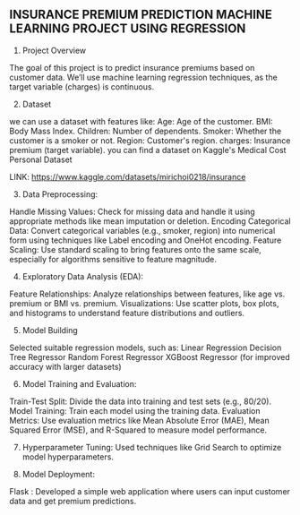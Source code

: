 ## INSURANCE PREMIUM PREDICTION MACHINE LEARNING PROJECT USING REGRESSION


1. Project Overview

The goal of this project is to predict insurance premiums based on customer data. We’ll use machine learning regression techniques, as the target variable (charges) is continuous.

2. Dataset

we can use a dataset with features like:
Age: Age of the customer.
BMI: Body Mass Index.
Children: Number of dependents.
Smoker: Whether the customer is a smoker or not.
Region: Customer's region.
charges: Insurance premium (target variable).
you can find a dataset on Kaggle's Medical Cost Personal Dataset 

LINK: https://www.kaggle.com/datasets/mirichoi0218/insurance

3. Data Preprocessing:

Handle Missing Values: Check for missing data and handle it using appropriate methods like mean imputation or deletion.
Encoding Categorical Data: Convert categorical variables (e.g., smoker, region) into numerical form using techniques like Label encoding and OneHot encoding.
Feature Scaling: Use standard scaling to bring features onto the same scale, especially for algorithms sensitive to feature magnitude.

4. Exploratory Data Analysis (EDA):

Feature Relationships: Analyze relationships between features, like age vs. premium or BMI vs. premium.
Visualizations: Use scatter plots, box plots, and histograms to understand feature distributions and outliers.

5. Model Building

Selected suitable regression models, such as:
Linear Regression
Decision Tree Regressor
Random Forest Regressor
XGBoost Regressor (for improved accuracy with larger datasets)

6. Model Training and Evaluation:

Train-Test Split: Divide the data into training and test sets (e.g., 80/20).
Model Training: Train each model using the training data.
Evaluation Metrics: Use evaluation metrics like Mean Absolute Error (MAE), Mean Squared Error (MSE), and R-Squared to measure model performance.

7. Hyperparameter Tuning:
Used techniques like Grid Search to optimize model hyperparameters.

8. Model Deployment:

Flask : Developed a simple web application where users can input customer data and get premium predictions.
